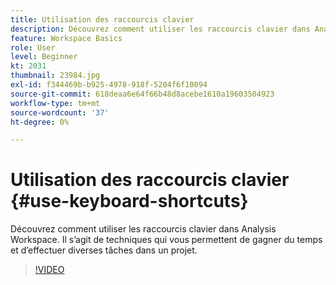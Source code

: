 ```yaml
---
title: Utilisation des raccourcis clavier
description: Découvrez comment utiliser les raccourcis clavier dans Analysis Workspace
feature: Workspace Basics
role: User
level: Beginner
kt: 2031
thumbnail: 23984.jpg
exl-id: f344469b-b925-4978-918f-5204f6f10094
source-git-commit: 618deaa6e64f66b48d8acebe1610a19603504923
workflow-type: tm+mt
source-wordcount: '37'
ht-degree: 0%

---
```


# Utilisation des raccourcis clavier {#use-keyboard-shortcuts}

Découvrez comment utiliser les raccourcis clavier dans Analysis Workspace. Il s’agit de techniques qui vous permettent de gagner du temps et d’effectuer diverses tâches dans un projet.

>[!VIDEO](https://video.tv.adobe.com/v/23984/?quality=12&learn=on)
